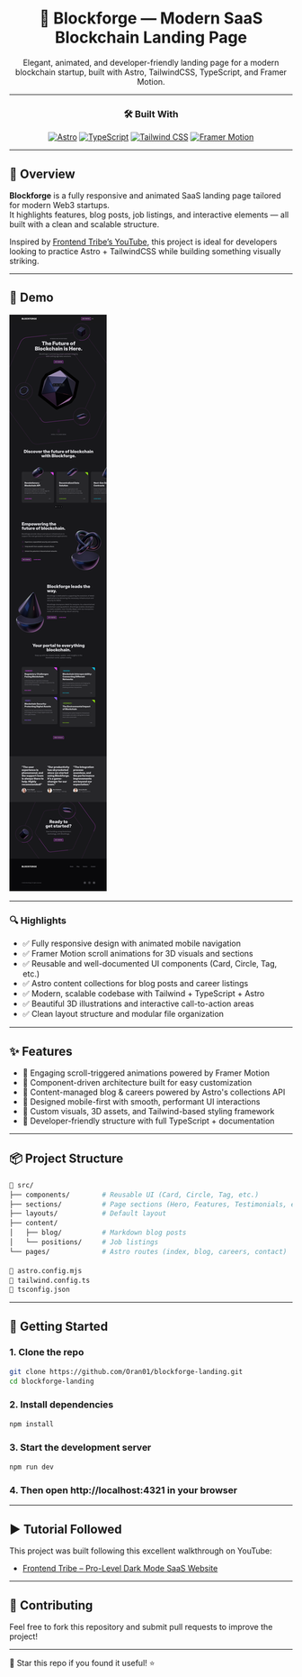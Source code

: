 <div align="center">

# 🚀 Blockforge — Modern SaaS Blockchain Landing Page

Elegant, animated, and developer-friendly landing page for a modern blockchain startup, built with Astro, TailwindCSS, TypeScript, and Framer Motion.

</div>

---

<div align="center">

### 🛠 Built With

[![Astro](https://img.shields.io/badge/Astro-1a1a1a?style=for-the-badge&logo=astro&logoColor=white)](https://astro.build/)
[![TypeScript](https://img.shields.io/badge/TypeScript-3178C6?style=for-the-badge&logo=typescript&logoColor=white)](https://www.typescriptlang.org/)
[![Tailwind CSS](https://img.shields.io/badge/Tailwind_CSS-06B6D4?style=for-the-badge&logo=tailwindcss&logoColor=white)](https://tailwindcss.com/)
[![Framer Motion](https://img.shields.io/badge/Framer_Motion-EF476F?style=for-the-badge&logo=framer&logoColor=white)](https://www.framer.com/motion/)

</div>

---

## 🧠 Overview

**Blockforge** is a fully responsive and animated SaaS landing page tailored for modern Web3 startups.  
It highlights features, blog posts, job listings, and interactive elements — all built with a clean and scalable structure.

Inspired by [Frontend Tribe’s YouTube](https://www.youtube.com/@frontend-tribe), this project is ideal for developers looking to practice Astro + TailwindCSS while building something visually striking.

---

## 📸 Demo

![Blockforge Demo](public/assets/images/demo-screenshot.png)

---

### 🔍 Highlights

- ✅ Fully responsive design with animated mobile navigation
- ✅ Framer Motion scroll animations for 3D visuals and sections
- ✅ Reusable and well-documented UI components (Card, Circle, Tag, etc.)
- ✅ Astro content collections for blog posts and career listings
- ✅ Modern, scalable codebase with Tailwind + TypeScript + Astro
- ✅ Beautiful 3D illustrations and interactive call-to-action areas
- ✅ Clean layout structure and modular file organization

---

## ✨ Features

- 🎯 Engaging scroll-triggered animations powered by Framer Motion
- 🧩 Component-driven architecture built for easy customization
- 📝 Content-managed blog & careers powered by Astro's collections API
- 📱 Designed mobile-first with smooth, performant UI interactions
- 🎨 Custom visuals, 3D assets, and Tailwind-based styling framework
- 🧠 Developer-friendly structure with full TypeScript + documentation

---

## 📦 Project Structure

```bash
📁 src/
├── components/        # Reusable UI (Card, Circle, Tag, etc.)
├── sections/          # Page sections (Hero, Features, Testimonials, etc.)
├── layouts/           # Default layout
├── content/
│   ├── blog/          # Markdown blog posts
│   └── positions/     # Job listings
└── pages/             # Astro routes (index, blog, careers, contact)

📄 astro.config.mjs
📄 tailwind.config.ts
📄 tsconfig.json
```

---

## 🚀 Getting Started

### 1. Clone the repo

```bash
git clone https://github.com/Oran01/blockforge-landing.git
cd blockforge-landing
```

### 2. Install dependencies

```bash
npm install
```

### 3. Start the development server

```bash
npm run dev
```

### 4. Then open http://localhost:4321 in your browser

---

## ▶️ Tutorial Followed

This project was built following this excellent walkthrough on YouTube:

- [Frontend Tribe – Pro-Level Dark Mode SaaS Website](https://www.youtube.com/watch?v=ZFJZiwiYZBc&t=27602s)

---

## 🤝 Contributing

Feel free to fork this repository and submit pull requests to improve the project!

---

🌟 Star this repo if you found it useful! ⭐
